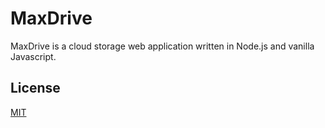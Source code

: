 # MaxDrive
MaxDrive is a cloud storage web application written in Node.js and vanilla Javascript.

## License
[MIT](https://choosealicense.com/licenses/mit/)